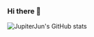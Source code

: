 ### Hi there 👋

![JupiterJun's GitHub stats](https://github-readme-stats.vercel.app/api?username=JupiterJun&show_icons=true)

<!--
![Top Langs](https://github-readme-stats.vercel.app/api/top-langs/?username=anuraghazra)
-->

<!--
**JupiterJun/JupiterJun** is a ✨ _special_ ✨ repository because its `README.md` (this file) appears on your GitHub profile.

Here are some ideas to get you started:

- 🔭 I’m currently working on ...
- 🌱 I’m currently learning ...
- 👯 I’m looking to collaborate on ...
- 🤔 I’m looking for help with ...
- 💬 Ask me about ...
- 📫 How to reach me: ...
- 😄 Pronouns: ...
- ⚡ Fun fact: ...
-->
